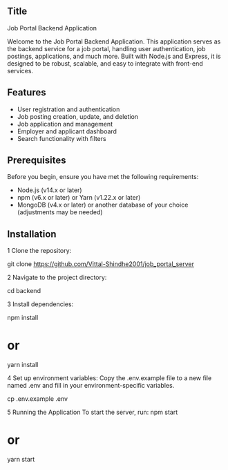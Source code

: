## Title
Job Portal Backend Application

Welcome to the Job Portal Backend Application. This application serves as the backend service for a job portal, handling user authentication, job postings, applications, and much more. Built with Node.js and Express, it is designed to be robust, scalable, and easy to integrate with front-end services.

## Features
*    User registration and authentication
*   Job posting creation, update, and deletion
*    Job application and management
*    Employer and applicant dashboard
*   Search functionality with filters
                                                             

## Prerequisites
Before you begin, ensure you have met the following requirements:

*   Node.js (v14.x or later)
*   npm (v6.x or later) or Yarn (v1.22.x or later)
*   MongoDB (v4.x or later) or another database of your choice (adjustments may be needed)

##  Installation
1   Clone the repository:

git clone https://github.com/Vittal-Shindhe2001/job_portal_server

2   Navigate to the project directory:

cd backend

3   Install dependencies:

npm install
# or
yarn install

4   Set up environment variables:
Copy the .env.example file to a new file named .env and fill in your environment-specific variables.

cp .env.example .env

5   Running the Application
To start the server, run:
npm start
# or
yarn start